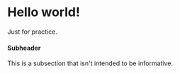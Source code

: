 # Hello world!
Just for practice.

#### Subheader
This is a subsection that isn't intended to be informative.
